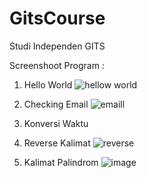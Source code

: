 # GitsCourse
Studi Independen GITS

Screenshoot Program : 
1. Hello World
![hellow world](https://user-images.githubusercontent.com/58418882/127641012-7290c8cf-30f4-4253-98a9-a606d4d5295d.png)

2. Checking Email
![emaill](https://user-images.githubusercontent.com/58418882/127641073-d88b6db7-826d-4593-80d2-f64e5cd44ef1.png)

3. Konversi Waktu

4. Reverse Kalimat
![reverse](https://user-images.githubusercontent.com/58418882/127641468-eabdba97-267d-4a88-a90f-7af9dcfb62cc.png)


5. Kalimat Palindrom
![image](https://user-images.githubusercontent.com/58418882/127641688-9b871f74-513d-4a53-a42b-8a777db090b5.png)


